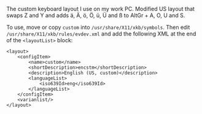 The custom keyboard layout I use on my work PC. Modified US layout that swaps Z and Y and adds ä, Ä, ö, Ö, ü, Ü and ß to AltGr + A, O, U and S.

To use, move or copy `custom` into `/usr/share/X11/xkb/symbols`. Then edit `/usr/share/X11/xkb/rules/evdev.xml` and add the following XML at the end of the `<layoutList>` block:

```
<layout>
    <configItem>
        <name>custom</name>
        <shortDescription>encstm</shortDescription>
        <description>English (US, custom)</description>
        <languageList>
            <iso639Id>eng</iso639Id>
        </languageList>
    </configItem>
    <varianlist/>
</layout>
```
